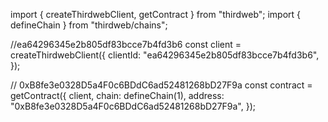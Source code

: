 import { createThirdwebClient, getContract } from "thirdweb";
import { defineChain } from "thirdweb/chains";

//ea64296345e2b805df83bcce7b4fd3b6
const client = createThirdwebClient({
  clientId: "ea64296345e2b805df83bcce7b4fd3b6",
});

// 0xB8fe3e0328D5a4F0c6BDdC6ad52481268bD27F9a
const contract = getContract({
  client,
  chain: defineChain(1),
  address: "0xB8fe3e0328D5a4F0c6BDdC6ad52481268bD27F9a",
});
